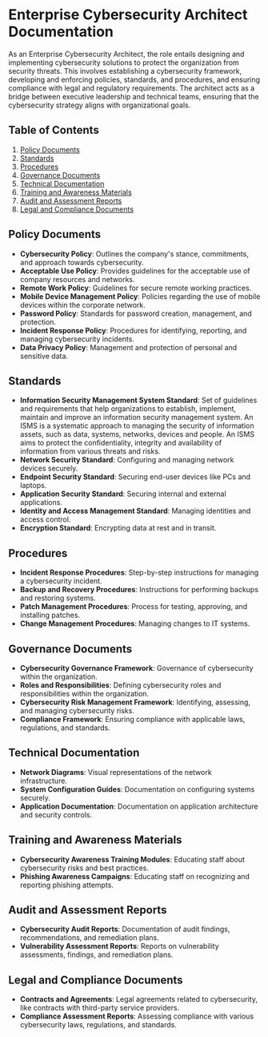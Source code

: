 # Enterprise Cybersecurity Architect Documentation

As an Enterprise Cybersecurity Architect, the role entails designing and implementing cybersecurity solutions to protect the organization from security threats. This involves establishing a cybersecurity framework, developing and enforcing policies, standards, and procedures, and ensuring compliance with legal and regulatory requirements. The architect acts as a bridge between executive leadership and technical teams, ensuring that the cybersecurity strategy aligns with organizational goals.

## Table of Contents
1. [Policy Documents](#policy-documents)
2. [Standards](#standards)
3. [Procedures](#procedures)
4. [Governance Documents](#governance-documents)
5. [Technical Documentation](#technical-documentation)
6. [Training and Awareness Materials](#training-and-awareness-materials)
7. [Audit and Assessment Reports](#audit-and-assessment-reports)
8. [Legal and Compliance Documents](#legal-and-compliance-documents)

## Policy Documents
- **Cybersecurity Policy**: Outlines the company's stance, commitments, and approach towards cybersecurity.
- **Acceptable Use Policy**: Provides guidelines for the acceptable use of company resources and networks.
- **Remote Work Policy**: Guidelines for secure remote working practices.
- **Mobile Device Management Policy**: Policies regarding the use of mobile devices within the corporate network.
- **Password Policy**: Standards for password creation, management, and protection.
- **Incident Response Policy**: Procedures for identifying, reporting, and managing cybersecurity incidents.
- **Data Privacy Policy**: Management and protection of personal and sensitive data.

## Standards
- **Information Security Management System Standard**: Set of guidelines and requirements that help organizations to establish, implement, maintain and improve an information security management system. An ISMS is a systematic approach to managing the security of information assets, such as data, systems, networks, devices and people. An ISMS aims to protect the confidentiality, integrity and availability of information from various threats and risks.
- **Network Security Standard**: Configuring and managing network devices securely.
- **Endpoint Security Standard**: Securing end-user devices like PCs and laptops.
- **Application Security Standard**: Securing internal and external applications.
- **Identity and Access Management Standard**: Managing identities and access control.
- **Encryption Standard**: Encrypting data at rest and in transit.

## Procedures
- **Incident Response Procedures**: Step-by-step instructions for managing a cybersecurity incident.
- **Backup and Recovery Procedures**: Instructions for performing backups and restoring systems.
- **Patch Management Procedures**: Process for testing, approving, and installing patches.
- **Change Management Procedures**: Managing changes to IT systems.

## Governance Documents
- **Cybersecurity Governance Framework**: Governance of cybersecurity within the organization.
- **Roles and Responsibilities**: Defining cybersecurity roles and responsibilities within the organization.
- **Cybersecurity Risk Management Framework**: Identifying, assessing, and managing cybersecurity risks.
- **Compliance Framework**: Ensuring compliance with applicable laws, regulations, and standards.

## Technical Documentation
- **Network Diagrams**: Visual representations of the network infrastructure.
- **System Configuration Guides**: Documentation on configuring systems securely.
- **Application Documentation**: Documentation on application architecture and security controls.

## Training and Awareness Materials
- **Cybersecurity Awareness Training Modules**: Educating staff about cybersecurity risks and best practices.
- **Phishing Awareness Campaigns**: Educating staff on recognizing and reporting phishing attempts.

## Audit and Assessment Reports
- **Cybersecurity Audit Reports**: Documentation of audit findings, recommendations, and remediation plans.
- **Vulnerability Assessment Reports**: Reports on vulnerability assessments, findings, and remediation plans.

## Legal and Compliance Documents
- **Contracts and Agreements**: Legal agreements related to cybersecurity, like contracts with third-party service providers.
- **Compliance Assessment Reports**: Assessing compliance with various cybersecurity laws, regulations, and standards.

